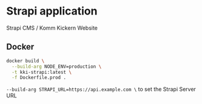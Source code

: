 # Strapi application

Strapi CMS / Komm Kickern Website

## Docker

```sh
docker build \
  --build-arg NODE_ENV=production \
  -t kki-strapi:latest \
  -f Dockerfile.prod .
```

`--build-arg STRAPI_URL=https://api.example.com \` to set the Strapi Server URL
